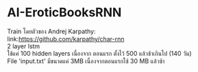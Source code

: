 # AI-EroticBooksRNN

Train โดยตัวของ Andrej Karpathy:  
link:https://github.com/karpathy/char-rnn  
2 layer lstm  
ใช้แค่ 100 hidden layers เนื่องจาก ตอนแรก ตั้งไว้ 500 แล้วช้าเกินไป (140 วัน)  
File 'input.txt' มีขนาดแค่ 3MB เนื่องจากตอนแรกใช้ 30 MB แล้วช้า  
